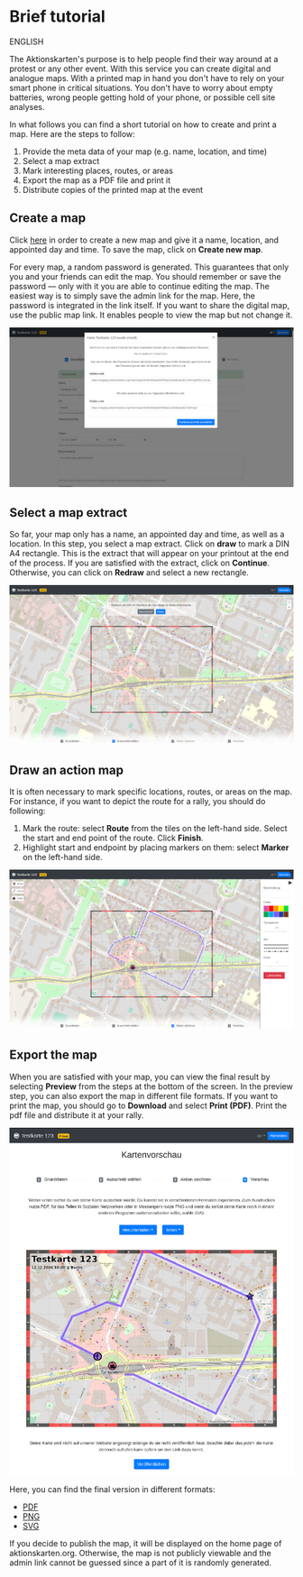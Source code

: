 Brief tutorial
==============

ENGLISH

The Aktionskarten's purpose is to help people find their way around at a
protest or any other event. With this service you can create digital and
analogue maps. With a printed map in hand you don't have to rely on your
smart phone in critical situations. You don't have to worry about empty
batteries, wrong people getting hold of your phone, or possible cell site
analyses.

In what follows you can find a short tutorial on how to create and print a map. Here are
the steps to follow:

1. Provide the meta data of your map (e.g. name, location, and time)
2. Select a map extract
3. Mark interesting places, routes, or areas
4. Export the map as a PDF file and print it
5. Distribute copies of the printed map at the event


Create a map
------------

Click [here](https://staging.aktionskarten.org/#/en/maps/new) in order to create
a new map and give it a name, location, and appointed day and time.
To save the map, click on **Create new map**.

For every map, a random password is generated. This guarantees that only you
and your friends can edit the map. You should remember or save the password —
only with it you are able to continue editing the map. The easiest way is to
simply save the admin link for the map. Here, the password is integrated in the
link itself. If you want to share the digital map, use the public map link. It
enables people to view the map but not change it.

![Create a map](imgs/howto_map_created.jpg)


Select a map extract
--------------------

So far, your map only has a name, an appointed day and time, as well as a
location. In this step, you select a map extract. Click on **draw** to mark a
DIN A4 rectangle. This is the extract that will appear on your printout at the
end of the process. If you are satisfied with the extract, click on
**Continue**. Otherwise, you can click on **Redraw** and select a new rectangle.

![Bounding box selected](imgs/howto_bbox_selected.jpg)


Draw an action map
------------------

It is often necessary to mark specific locations, routes, or areas on the map.
For instance, if you want to depict the route for a rally, you should do
following:

1. Mark the route: select **Route** from the tiles on the left-hand side.
   Select the start and end point of the route. Click **Finish**.
2. Highlight start and endpoint by placing markers on them: select **Marker**
   on the left-hand side.

![Edit a map](imgs/howto_map_editing.jpg)


Export the map
--------------

When you are satisfied with your map, you can view the final result by selecting
**Preview** from the steps at the bottom of the screen. In the preview step, you
can also export the map in different file formats. If you want to print the map,
you should go to **Download** and select **Print (PDF)**. Print the pdf file
and distribute it at your rally.

![Preview a map](imgs/howto_map_preview.jpg)

Here, you can find the final version in different formats:

* [PDF](imgs/final.pdf)
* [PNG](imgs/final.png)
* [SVG](imgs/final.svg)

If you decide to publish the map, it will be displayed on the home page of
aktionskarten.org. Otherwise, the map is not publicly viewable and the admin
link cannot be guessed since a part of it is randomly generated.
